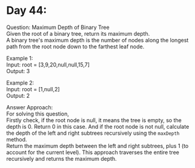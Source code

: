 # Day 44:
Question: Maximum Depth of Binary Tree<br/>
Given the root of a binary tree, return its maximum depth.<br/>
A binary tree's maximum depth is the number of nodes along the longest path from the root node down to the farthest leaf node.<br/>

Example 1:<br/>
Input: root = [3,9,20,null,null,15,7]<br/>
Output: 3<br/>

Example 2:<br/>
Input: root = [1,null,2]<br/>
Output: 2<br/>


Answer Approach:<br/>
For solving this question,<br/>
Firstly check, if the root node is null, it means the tree is empty, so the depth is 0. Return 0 in this case.
And if the root node is not null, calculate the depth of the left and right subtrees recursively using the `maxDepth` method.<br/> 
Return the maximum depth between the left and right subtrees, plus 1 (to account for the current level).
This approach traverses the entire tree recursively and returns the maximum depth.<br/>

